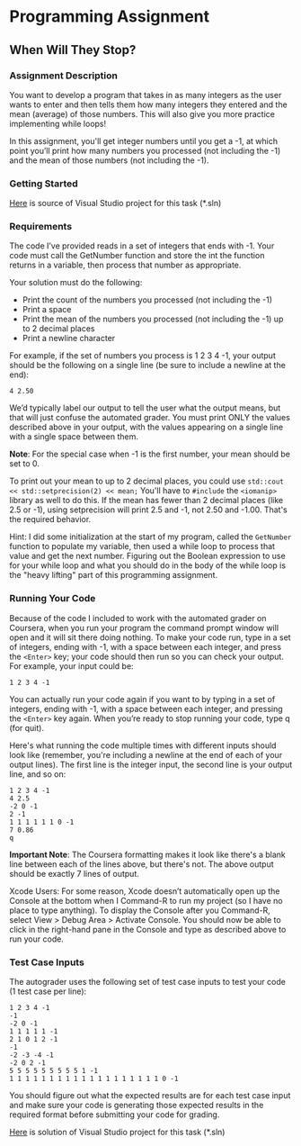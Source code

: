 # Programming Assignment
## When Will They Stop?

### Assignment Description  

You want to develop a program that takes in as many integers as the user wants to enter and then tells them how many integers they entered and the mean (average) of those numbers. This will also give you more practice implementing while loops!

In this assignment, you'll get integer numbers until you get a -1, at which point you’ll print how many numbers you processed (not including the -1) and the mean of those numbers (not including the -1).

### Getting Started

[Here](/Course_2_More_CPP_Programming_and_Unreal/Module_3/3_When_Will_They_Stop/Source/ProgrammingAssignment2.sln) is source of Visual Studio project for this task (*.sln)

### Requirements

The code I’ve provided reads in a set of integers that ends with -1. Your code must call the GetNumber function and store the int the function returns in a variable, then process that number as appropriate. 

Your solution must do the following:
- Print the count of the numbers you processed (not including the -1)
- Print a space
- Print the mean of the numbers you processed (not including the -1) up to 2 decimal places
- Print a newline character

For example, if the set of numbers you process is 1 2 3 4 -1, your output should be the following on a single line (be sure to include a newline at the end):
```
4 2.50
```
We’d typically label our output to tell the user what the output means, but that will just confuse the automated grader. You must print ONLY the values described above in your output, with the values appearing on a single line with a single space between them.

**Note**: For the special case when -1 is the first number, your mean should be set to 0.

To print out your mean to up to 2 decimal places, you could use `std::cout << std::setprecision(2) << mean;` You'll have to `#include` the `<iomanip>` library as well to do this. If the mean has fewer than 2 decimal places (like 2.5 or -1), using setprecision will print 2.5 and -1, not 2.50 and -1.00. That's the required behavior.

Hint: I did some initialization at the start of my program, called the `GetNumber` function to populate my variable, then used a while loop to process that value and get the next number. Figuring out the Boolean expression to use for your while loop and what you should do in the body of the while loop is the "heavy lifting" part of this programming assignment.

### Running Your Code

Because of the code I included to work with the automated grader on Coursera, when you run your program the command prompt window will open and it will sit there doing nothing. To make your code run, type in a set of integers, ending with -1, with a space between each integer, and press the `<Enter>` key; your code should then run so you can check your output. For example, your input could be: 
```
1 2 3 4 -1
```
You can actually run your code again if you want to by typing in a set of integers, ending with -1, with a space between each integer, and pressing the `<Enter>` key again. When you’re ready to stop running your code, type q (for quit).

Here's what running the code multiple times with different inputs should look like (remember, you're including a newline at the end of each of your output lines). The first line is the integer input, the second line is your output line, and so on:
```
1 2 3 4 -1
4 2.5
-2 0 -1
2 -1
1 1 1 1 1 1 0 -1
7 0.86
q
```
**Important Note**: The Coursera formatting makes it look like there's a blank line between each of the lines above, but there's not. The above output should be exactly 7 lines of output.

Xcode Users: For some reason, Xcode doesn’t automatically open up the Console at the bottom when I Command-R to run my project (so I have no place to type anything). To display the Console after you Command-R, select View > Debug Area > Activate Console. You should now be able to click in the right-hand pane in the Console and type as described above to run your code.

### Test Case Inputs

The autograder uses the following set of test case inputs to test your code (1 test case per line):
```
1 2 3 4 -1
-1
-2 0 -1
1 1 1 1 1 -1
2 1 0 1 2 -1
-1
-2 -3 -4 -1
-2 0 2 -1
5 5 5 5 5 5 5 5 5 1 -1
1 1 1 1 1 1 1 1 1 1 1 1 1 1 1 1 1 1 1 0 -1
```
You should figure out what the expected results are for each test case input and make sure your code is generating those expected results in the required format before submitting your code for grading.

[Here](/Course_2_More_CPP_Programming_and_Unreal/Module_3/3_When_Will_They_Stop/Solution/ProgrammingAssignment2.sln) is solution of Visual Studio project for this task (*.sln)